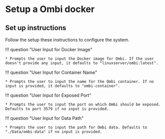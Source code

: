 # Setup a Ombi docker

## Set up instructions
Follow the setup these instructions to configure the system.

!!! question "User Input for Docker Image"

    * Prompts the user to input the Docker image for Ombi. If the user doesn't provide any input, it defaults to "linuxserver/ombi:latest".

!!! question "User Input for Container Name"

    * Prompts the user to input the name for the Ombi container. If no input is provided, it defaults to "ombi-container".

!!! question "User Input for Exposed Port"

    * Prompts the user to input the port on which Ombi should be exposed. Defaults to port 3579 if no input is provided.

!!! question "User Input for Data Path"

    * Prompts the user to input the path for Ombi data. Defaults to "./Data/ombi-data" if no input is provided.